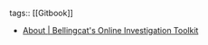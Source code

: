 tags:: [[Gitbook]]

- [About | Bellingcat's Online Investigation Toolkit](https://bellingcat.gitbook.io/toolkit)